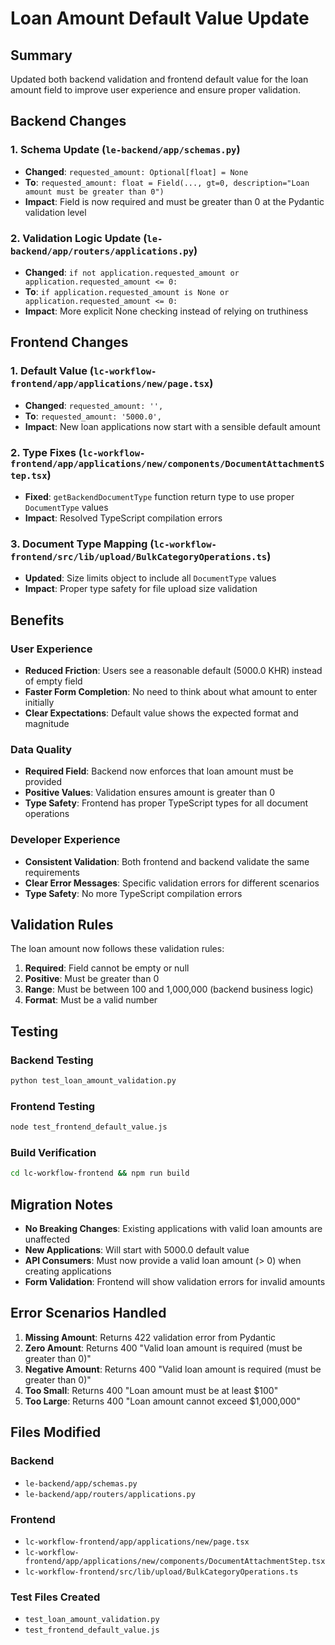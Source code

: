 # Loan Amount Default Value Update

## Summary
Updated both backend validation and frontend default value for the loan amount field to improve user experience and ensure proper validation.

## Backend Changes

### 1. Schema Update (`le-backend/app/schemas.py`)
- **Changed**: `requested_amount: Optional[float] = None` 
- **To**: `requested_amount: float = Field(..., gt=0, description="Loan amount must be greater than 0")`
- **Impact**: Field is now required and must be greater than 0 at the Pydantic validation level

### 2. Validation Logic Update (`le-backend/app/routers/applications.py`)
- **Changed**: `if not application.requested_amount or application.requested_amount <= 0:`
- **To**: `if application.requested_amount is None or application.requested_amount <= 0:`
- **Impact**: More explicit None checking instead of relying on truthiness

## Frontend Changes

### 1. Default Value (`lc-workflow-frontend/app/applications/new/page.tsx`)
- **Changed**: `requested_amount: '',`
- **To**: `requested_amount: '5000.0',`
- **Impact**: New loan applications now start with a sensible default amount

### 2. Type Fixes (`lc-workflow-frontend/app/applications/new/components/DocumentAttachmentStep.tsx`)
- **Fixed**: `getBackendDocumentType` function return type to use proper `DocumentType` values
- **Impact**: Resolved TypeScript compilation errors

### 3. Document Type Mapping (`lc-workflow-frontend/src/lib/upload/BulkCategoryOperations.ts`)
- **Updated**: Size limits object to include all `DocumentType` values
- **Impact**: Proper type safety for file upload size validation

## Benefits

### User Experience
- **Reduced Friction**: Users see a reasonable default (5000.0 KHR) instead of empty field
- **Faster Form Completion**: No need to think about what amount to enter initially
- **Clear Expectations**: Default value shows the expected format and magnitude

### Data Quality
- **Required Field**: Backend now enforces that loan amount must be provided
- **Positive Values**: Validation ensures amount is greater than 0
- **Type Safety**: Frontend has proper TypeScript types for all document operations

### Developer Experience
- **Consistent Validation**: Both frontend and backend validate the same requirements
- **Clear Error Messages**: Specific validation errors for different scenarios
- **Type Safety**: No more TypeScript compilation errors

## Validation Rules

The loan amount now follows these validation rules:

1. **Required**: Field cannot be empty or null
2. **Positive**: Must be greater than 0
3. **Range**: Must be between 100 and 1,000,000 (backend business logic)
4. **Format**: Must be a valid number

## Testing

### Backend Testing
```bash
python test_loan_amount_validation.py
```

### Frontend Testing
```bash
node test_frontend_default_value.js
```

### Build Verification
```bash
cd lc-workflow-frontend && npm run build
```

## Migration Notes

- **No Breaking Changes**: Existing applications with valid loan amounts are unaffected
- **New Applications**: Will start with 5000.0 default value
- **API Consumers**: Must now provide a valid loan amount (> 0) when creating applications
- **Form Validation**: Frontend will show validation errors for invalid amounts

## Error Scenarios Handled

1. **Missing Amount**: Returns 422 validation error from Pydantic
2. **Zero Amount**: Returns 400 "Valid loan amount is required (must be greater than 0)"
3. **Negative Amount**: Returns 400 "Valid loan amount is required (must be greater than 0)"
4. **Too Small**: Returns 400 "Loan amount must be at least $100"
5. **Too Large**: Returns 400 "Loan amount cannot exceed $1,000,000"

## Files Modified

### Backend
- `le-backend/app/schemas.py`
- `le-backend/app/routers/applications.py`

### Frontend
- `lc-workflow-frontend/app/applications/new/page.tsx`
- `lc-workflow-frontend/app/applications/new/components/DocumentAttachmentStep.tsx`
- `lc-workflow-frontend/src/lib/upload/BulkCategoryOperations.ts`

### Test Files Created
- `test_loan_amount_validation.py`
- `test_frontend_default_value.js`